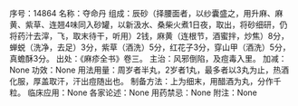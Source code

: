 序号：14864
名称：夺命丹
组成：辰砂（择腰面者，以纱囊盛之，用升麻、麻黄、紫草、连翘4味同入砂罐，以新汲水、桑柴火煮1日夜，取出，将砂细研，仍将药汁去滓，飞，取末待干，听用）2钱，麻黄（连根节，酒蜜拌，炒焦）8分，蝉蜕（洗净，去足）3分，紫草（酒洗）5分，红花子3分，穿山甲（酒洗）5分，真蟾酥3分。
出处：《麻疹全书》卷三。
主治：风邪倒陷，及痘毒入里。
加减：None
功效：None
用法用量：周岁者半丸，2岁者1丸，最多者以3丸为止，热酒化服，厚盖取汗，汗出痘随出也。
制备方法：上为细末，用醋酒为丸，分作千粒。
临床应用：None
各家论述：None
用药禁忌：None
附注：None
